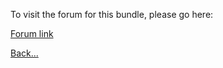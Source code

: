 To visit the forum for this bundle, please go here:

[Forum link](https://forums.plex.tv/index.php/topic/126254-rel-webtools/)



[Back...](https://github.com/dagalufh/WebTools.bundle/wiki)